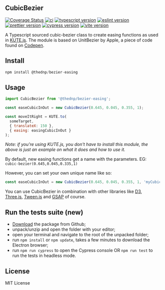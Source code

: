 ## CubicBezier
[![Coverage Status](https://coveralls.io/repos/github/thednp/bezier-easing/badge.svg)](https://coveralls.io/github/thednp/bezier-easing)
[![ci](https://github.com/thednp/bezier-easing/actions/workflows/ci.yml/badge.svg)](https://github.com/thednp/bezier-easing/actions/workflows/ci.yml)
[![typescript version](https://img.shields.io/badge/typescript-5.0.2-brightgreen)](https://www.typescriptlang.org/)
[![eslint version](https://img.shields.io/badge/eslint-8.36.0-brightgreen)](https://github.com/eslint)
[![prettier version](https://img.shields.io/badge/prettier-2.8.4-brightgreen)](https://prettier.io/)
[![cypress version](https://img.shields.io/badge/cypress-12.8.1-brightgreen)](https://cypress.io/)
[![vite version](https://img.shields.io/badge/vite-4.2.0-brightgreen)](https://github.com/vitejs)

A Typescript sourced cubic-bezier class to create easing functions as used in [KUTE.js](https://github.com/thednp/kute.js). The module is based on UnitBezier by Apple, a piece of code found on [Codepen](https://codepen.io/jwdunn/pen/VJGzNm).

## Install
```js
npm install @thednp/bezier-easing
```

## Usage
```js
import CubicBezier from '@thednp/bezier-easing';

const easeCubicInOut = new CubicBezier(0.645, 0.045, 0.355, 1);

const moveItRight = KUTE.to(
  someTarget,
  { translateX: 150 },
  { easing: easingCubicInOut }
);
```
_Note: if you're using KUTE.js, you don't have to install this module, the above is just an example on what it does and how to use it._

By default, new easing functions get a name with the parameters. EG: `cubic-bezier(0.645,0.045,0.335,1)`

However, you can set your own unique name like so:

```js
const easeCubicInOut = new CubicBezier(0.645, 0.045, 0.355, 1, 'myCubicOut')
```

You can use CubicBezier in combination with other libraries like [D3](https://github.com/d3), [Three.js](https://github.com/mrdoob/three.js), [Tween.js](https://github.com/tweenjs/tween.js) and [GSAP](https://greensock.com/gsap/) of course.

## Run the tests suite (new)
* [Download](https://github.com/thednp/bezier-easing/archive/refs/heads/master.zip) the package from Github;
* unpack/unzip and open the folder with your editor;
* open your terminal and navigate to the root of the unpacked folder;
* run `npm install` or `npm update`, takes a few minutes to download the Electron browser;
* run `npm run cypress` to open the Cypress console OR `npm run test` to run the tests in headless mode.

## License
MIT License